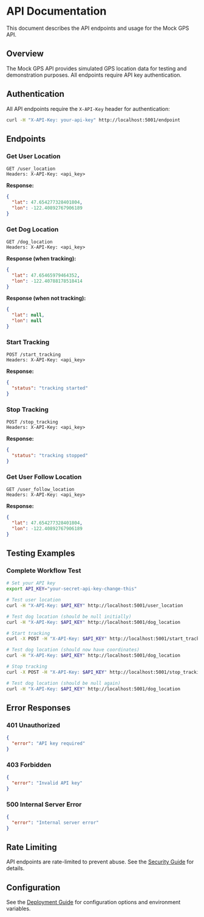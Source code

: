 # API Documentation

This document describes the API endpoints and usage for the Mock GPS API.

## Overview

The Mock GPS API provides simulated GPS location data for testing and demonstration purposes. All endpoints require API key authentication.

## Authentication

All API endpoints require the `X-API-Key` header for authentication:

```bash
curl -H "X-API-Key: your-api-key" http://localhost:5001/endpoint
```

## Endpoints

### Get User Location
```http
GET /user_location
Headers: X-API-Key: <api_key>
```

**Response:**
```json
{
  "lat": 47.654277328401804,
  "lon": -122.40892767906189
}
```

### Get Dog Location
```http
GET /dog_location
Headers: X-API-Key: <api_key>
```

**Response (when tracking):**
```json
{
  "lat": 47.65465979464352,
  "lon": -122.40788178518414
}
```

**Response (when not tracking):**
```json
{
  "lat": null,
  "lon": null
}
```

### Start Tracking
```http
POST /start_tracking
Headers: X-API-Key: <api_key>
```

**Response:**
```json
{
  "status": "tracking started"
}
```

### Stop Tracking
```http
POST /stop_tracking
Headers: X-API-Key: <api_key>
```

**Response:**
```json
{
  "status": "tracking stopped"
}
```

### Get User Follow Location
```http
GET /user_follow_location
Headers: X-API-Key: <api_key>
```

**Response:**
```json
{
  "lat": 47.654277328401804,
  "lon": -122.40892767906189
}
```

## Testing Examples

### Complete Workflow Test
```bash
# Set your API key
export API_KEY="your-secret-api-key-change-this"

# Test user location
curl -H "X-API-Key: $API_KEY" http://localhost:5001/user_location

# Test dog location (should be null initially)
curl -H "X-API-Key: $API_KEY" http://localhost:5001/dog_location

# Start tracking
curl -X POST -H "X-API-Key: $API_KEY" http://localhost:5001/start_tracking

# Test dog location (should now have coordinates)
curl -H "X-API-Key: $API_KEY" http://localhost:5001/dog_location

# Stop tracking
curl -X POST -H "X-API-Key: $API_KEY" http://localhost:5001/stop_tracking

# Test dog location (should be null again)
curl -H "X-API-Key: $API_KEY" http://localhost:5001/dog_location
```

## Error Responses

### 401 Unauthorized
```json
{
  "error": "API key required"
}
```

### 403 Forbidden
```json
{
  "error": "Invalid API key"
}
```

### 500 Internal Server Error
```json
{
  "error": "Internal server error"
}
```

## Rate Limiting

API endpoints are rate-limited to prevent abuse. See the [Security Guide](../internal/SECURITY.md) for details.

## Configuration

See the [Deployment Guide](../internal/DEPLOYMENT.md) for configuration options and environment variables.
